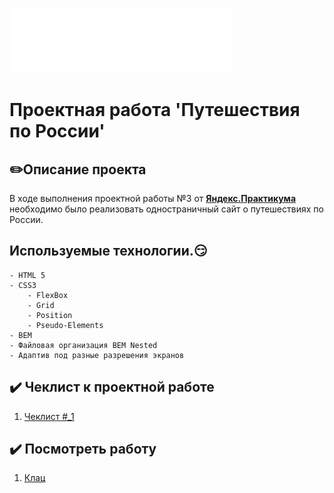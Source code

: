 ![Logo](./images/header-logo.svg)
# Проектная работа 'Путешествия по России'

## :pencil2:Описание проекта
В ходе выполнения проектной работы №3 от **[Яндекс.Практикума](https://practicum.yandex.ru)** необходимо было реализовать одностраничный сайт о путешествиях по России.




## Используемые технологии.:smirk:
    - HTML 5
    - СSS3
        - FlexBox
        - Grid 
        - Position
        - Pseudo-Elements
    - BEM
    - Файловая организация BEM Nested
    - Адаптив под разные разрешения экранов

## :heavy_check_mark: Чеклист к проектной работе
1. [Чеклист #_1](https://code.s3.yandex.net/web-developer/checklists-pdf/new-program/checklist-3.pdf)


## :heavy_check_mark: Посмотреть работу
1. [Клац](https://spacestrix.github.io/russian-travel/) 